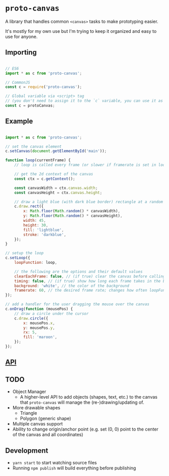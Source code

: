 # `proto-canvas`

A library that handles common `<canvas>` tasks to make prototyping easier.

It's mostly for my own use but I'm trying to keep it organized and easy to use for anyone.

## Importing

```javascript

// ES6
import * as c from 'proto-canvas';

// CommonJS
const c = require('proto-canvas');

// Global variable via <script> tag
// (you don't need to assign it to the `c` variable, you can use it as `protoCanvas`)
const c = protoCanvas;

```

## Example

```javascript

import * as c from 'proto-canvas';

// set the canvas element
c.setCanvas(document.getElementById('main'));

function loop(currentFrame) {
	// loop is called every frame (or slower if framerate is set in loop options)

	// get the 2d context of the canvas
	const ctx = c.getContext();

	const canvasWidth = ctx.canvas.width;
	const canvasHeight = ctx.canvas.height;

	// draw a light blue (with dark blue border) rectangle at a random coordinate
	c.draw.rect({
		x: Math.floor(Math.random() * canvasWidth),
		y: Math.floor(Math.random() * canvasHeight),
		width: 45,
		height: 30,
		fill: 'lightblue',
		stroke: 'darkblue',
	});
}

// setup the loop
c.setLoop({
	loopFunction: loop,

	// the following are the options and their default values
	clearEachFrame: false, // (if true) clear the canvas before calling loopFunction
	timing: false, // (if true) show how long each frame takes in the bottom left corner
	background: 'white', // the color of the background
	framerate: 60, // the desired frame rate; changes how often loopFunction is called; may not be accurate
});

// add a handler for the user dragging the mouse over the canvas
c.onDrag(function (mousePos) {
	// draw a circle under the cursor
	c.draw.circle({
		x: mousePos.x,
		y: mousePos.y,
		rx: 5,
		fill: 'maroon',
	});
});

```

## [API](./API.md)

## TODO

- Object Manager
	- A higher-level API to add objects (shapes, text, etc.) to the canvas that `proto-canvas` will manage the (re-)drawing/updating of.
- More drawable shapes
	- Triangle
	- Polygon (generic shape)
- Multiple canvas support
- Ability to change origin/anchor point (e.g. set (0, 0) point to the center of the canvas and all coordinates)

## Development

- `yarn start` to start watching source files
- Running `npm publish` will build everything before publishing

